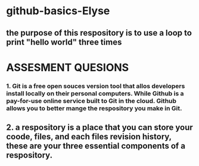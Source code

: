 # github-basics-Elyse

## the purpose of this respository is to use a loop to print "hello world" three times

# ASSESMENT QUESIONS
### 1. Git is a free open souces version tool that allos developers install locally on their personal computers. While Github is a pay-for-use online service built to Git in the cloud. Github allows you to better mange the respository you make in Git. 
## 2. a respository is a place that you can store your coode, files, and each files revision history, these are your  three essential components of a respository.

